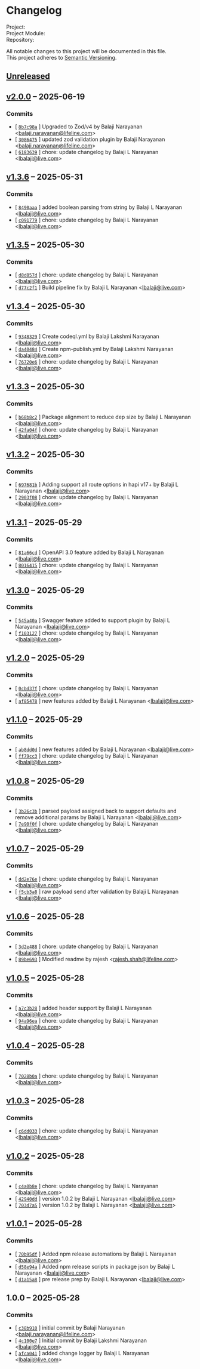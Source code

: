 # Changelog

Project:   
Project Module:   
Repository:   

All notable changes to this project will be documented in this file.  
This project adheres to [Semantic Versioning](https://semver.org/spec/v2.0.0.html).

## [Unreleased](https://github.com/balaji8385/hapi-zod/compare/v2.0.0...HEAD)

## [v2.0.0](https://github.com/balaji8385/hapi-zod/compare/v1.3.6...v2.0.0) – 2025-06-19

### Commits

- [ [`8b7c98a`](/commit/8b7c98ad147395369ba6b60dc3d29b841242e8a3) ] Upgraded to Zod/v4 by Balaji Narayanan <<balaji.narayanan@lifeline.com>>
- [ [`3086475`](/commit/30864759de5ba24b472a399c191a6c43ef54a3f2) ] updated zod validation plugin by Balaji Narayanan <<balaji.narayanan@lifeline.com>>
- [ [`6183639`](/commit/6183639d4affac5b0aa4be5eb76563c095ac8c32) ] chore: update changelog by Balaji L Narayanan <<lbalaji@live.com>>

## [v1.3.6](https://github.com/balaji8385/hapi-zod/compare/v1.3.5...v1.3.6) – 2025-05-31

### Commits

- [ [`8490aaa`](/commit/8490aaa4ac4d3b02e4a9d062cd590c683d8b65d2) ] added boolean parsing from string by Balaji L Narayanan <<lbalaji@live.com>>
- [ [`c091779`](/commit/c0917792f95b78fc39359e5d2ade4e203915ccef) ] chore: update changelog by Balaji L Narayanan <<lbalaji@live.com>>

## [v1.3.5](https://github.com/balaji8385/hapi-zod/compare/v1.3.4...v1.3.5) – 2025-05-30

### Commits

- [ [`d8d857d`](/commit/d8d857d173f405e1ed94bae59e25f57558cf4d4b) ] chore: update changelog by Balaji L Narayanan <<lbalaji@live.com>>
- [ [`d77c2f1`](/commit/d77c2f1608ecbeaea5774a7e405f5a00d6ae7684) ] Build pipeline fix by Balaji L Narayanan <<lbalaji@live.com>>

## [v1.3.4](https://github.com/balaji8385/hapi-zod/compare/v1.3.3...v1.3.4) – 2025-05-30

### Commits

- [ [`9348329`](/commit/9348329deea45a3230fce3879dcfd3846a199b40) ] Create codeql.yml by Balaji Lakshmi Narayanan <<lbalaji@live.com>>
- [ [`da40484`](/commit/da404843f1ad9de2e2908a90cfcc48cd5263688a) ] Create npm-publish.yml by Balaji Lakshmi Narayanan <<lbalaji@live.com>>
- [ [`76720e6`](/commit/76720e6506e8fa3e772e4bfd2bf7ee592c25e80a) ] chore: update changelog by Balaji L Narayanan <<lbalaji@live.com>>

## [v1.3.3](https://github.com/balaji8385/hapi-zod/compare/v1.3.2...v1.3.3) – 2025-05-30

### Commits

- [ [`b68b8c2`](/commit/b68b8c2beab8bc2b1764141208ae70f73b88b634) ] Package alignment to reduce dep size by Balaji L Narayanan <<lbalaji@live.com>>
- [ [`42fa04f`](/commit/42fa04f844b77f00807df9210289a26f943a70ba) ] chore: update changelog by Balaji L Narayanan <<lbalaji@live.com>>

## [v1.3.2](https://github.com/balaji8385/hapi-zod/compare/v1.3.1...v1.3.2) – 2025-05-30

### Commits

- [ [`697681b`](/commit/697681b2bc54fb9104f0210a4fb47f99bd02d100) ] Adding support all route options in hapi v17+ by Balaji L Narayanan <<lbalaji@live.com>>
- [ [`2903f08`](/commit/2903f08a84c66326e436c6b2623a2d528ce82cda) ] chore: update changelog by Balaji L Narayanan <<lbalaji@live.com>>

## [v1.3.1](https://github.com/balaji8385/hapi-zod/compare/v1.3.0...v1.3.1) – 2025-05-29

### Commits

- [ [`81a66cd`](/commit/81a66cd21c52626a60c413a641fd8609d9d9628d) ] OpenAPI 3.0 feature added by Balaji L Narayanan <<lbalaji@live.com>>
- [ [`8016415`](/commit/801641542b7a63e2c517eaf1c04a4c16ff7928b9) ] chore: update changelog by Balaji L Narayanan <<lbalaji@live.com>>

## [v1.3.0](https://github.com/balaji8385/hapi-zod/compare/v1.2.0...v1.3.0) – 2025-05-29

### Commits

- [ [`545a40a`](/commit/545a40a9436b66d2309068bb4bd9985cc962452f) ] Swagger feature added to support plugin by Balaji L Narayanan <<lbalaji@live.com>>
- [ [`f103127`](/commit/f10312711ddb332946ff50a21209d83d7cc1972e) ] chore: update changelog by Balaji L Narayanan <<lbalaji@live.com>>

## [v1.2.0](https://github.com/balaji8385/hapi-zod/compare/v1.1.0...v1.2.0) – 2025-05-29

### Commits

- [ [`0cbd37f`](/commit/0cbd37f1b518460720992f26acef6db15335f0f9) ] chore: update changelog by Balaji L Narayanan <<lbalaji@live.com>>
- [ [`af85478`](/commit/af8547857e4ed4c9f2372d0442b6baeeea77a64f) ] new features added by Balaji L Narayanan <<lbalaji@live.com>>

## [v1.1.0](https://github.com/balaji8385/hapi-zod/compare/v1.0.8...v1.1.0) – 2025-05-29

### Commits

- [ [`ab8dd0d`](/commit/ab8dd0dfb4c01bd11fb31abb6750b2712ccdf3a0) ] new features added by Balaji L Narayanan <<lbalaji@live.com>>
- [ [`ff79cc3`](/commit/ff79cc3104292ae4b7fa5490b958e383cedf03af) ] chore: update changelog by Balaji L Narayanan <<lbalaji@live.com>>

## [v1.0.8](https://github.com/balaji8385/hapi-zod/compare/v1.0.7...v1.0.8) – 2025-05-29

### Commits

- [ [`3b26c3b`](/commit/3b26c3b7f56183689e5dd9cb835f61136b679793) ] parsed payload assigned back to support defaults and remove additional params by Balaji L Narayanan <<lbalaji@live.com>>
- [ [`7e90f0f`](/commit/7e90f0fb40b5847a085e9dbfada7f4b07a3fd699) ] chore: update changelog by Balaji L Narayanan <<lbalaji@live.com>>

## [v1.0.7](https://github.com/balaji8385/hapi-zod/compare/v1.0.6...v1.0.7) – 2025-05-29

### Commits

- [ [`dd2e76e`](/commit/dd2e76ea40f0acb6cf83bef75d59ee6d972f2170) ] chore: update changelog by Balaji L Narayanan <<lbalaji@live.com>>
- [ [`f5cb3a8`](/commit/f5cb3a8a5ed48e4529f8aa8666cff5d292691992) ] raw payload send after validation by Balaji L Narayanan <<lbalaji@live.com>>

## [v1.0.6](https://github.com/balaji8385/hapi-zod/compare/v1.0.5...v1.0.6) – 2025-05-28

### Commits

- [ [`3d2e488`](/commit/3d2e48889bc50733b51aa25b7f85502c91ff3e82) ] chore: update changelog by Balaji L Narayanan <<lbalaji@live.com>>
- [ [`89be693`](/commit/89be693a934232879c1fe02f9ca38cbb8f92b508) ] Modified readme by rajesh <<rajesh.shah@lifeline.com>>

## [v1.0.5](https://github.com/balaji8385/hapi-zod/compare/v1.0.4...v1.0.5) – 2025-05-28

### Commits

- [ [`a7c3b28`](/commit/a7c3b28e880c8edf3c3bec979f1fa15c810b86f3) ] added header support by Balaji L Narayanan <<lbalaji@live.com>>
- [ [`94a96ea`](/commit/94a96ea4fe8e75bd67d7f8bd721b7439631d59c0) ] chore: update changelog by Balaji L Narayanan <<lbalaji@live.com>>

## [v1.0.4](https://github.com/balaji8385/hapi-zod/compare/v1.0.3...v1.0.4) – 2025-05-28

### Commits

- [ [`7028b0a`](/commit/7028b0af75ed5197e90dedceb1d12d0ea94508fc) ] chore: update changelog by Balaji L Narayanan <<lbalaji@live.com>>

## [v1.0.3](https://github.com/balaji8385/hapi-zod/compare/v1.0.2...v1.0.3) – 2025-05-28

### Commits

- [ [`c6dd033`](/commit/c6dd0335d6114374d70c42def7ef2f7f4bd50e89) ] chore: update changelog by Balaji L Narayanan <<lbalaji@live.com>>

## [v1.0.2](https://github.com/balaji8385/hapi-zod/compare/v1.0.1...v1.0.2) – 2025-05-28

### Commits

- [ [`c4a0b8e`](/commit/c4a0b8e2c9516809386a37c4e408a3f515d404d3) ] chore: update changelog by Balaji L Narayanan <<lbalaji@live.com>>
- [ [`42940dd`](/commit/42940dd0014eeebf6e6668ae1778996b4b876bd2) ] version 1.0.2 by Balaji L Narayanan <<lbalaji@live.com>>
- [ [`703d7a5`](/commit/703d7a509671b7b844b14cae9e62217448589220) ] version 1.0.2 by Balaji L Narayanan <<lbalaji@live.com>>

## [v1.0.1](https://github.com/balaji8385/hapi-zod/compare/1.0.0...v1.0.1) – 2025-05-28

### Commits

- [ [`70b95df`](/commit/70b95dfa24fee32b39522ab5089552df148f609d) ] Added npm release automations by Balaji L Narayanan <<lbalaji@live.com>>
- [ [`d58e94a`](/commit/d58e94a60b793f27790a8da75d4a158dcdb3c2f3) ] Added npm release scripts in package json by Balaji L Narayanan <<lbalaji@live.com>>
- [ [`d1a15a8`](/commit/d1a15a84b269411b369820360ead36306f309c18) ] pre release prep by Balaji L Narayanan <<lbalaji@live.com>>

## 1.0.0 – 2025-05-28

### Commits

- [ [`c38b910`](/commit/c38b9104067ea4a3993b98a6518737b1be64b6a4) ] initial commit by Balaji Narayanan <<balaji.narayanan@lifeline.com>>
- [ [`4c100e7`](/commit/4c100e72280758495aba4037d56bb67f207491ac) ] Initial commit by Balaji Lakshmi Narayanan <<lbalaji@live.com>>
- [ [`afca041`](/commit/afca041cacadc87dfd4b8e22f7d9bf8bafe2e375) ] added change logger by Balaji L Narayanan <<lbalaji@live.com>>
